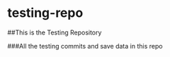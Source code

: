 # testing-repo

##This is the Testing Repository

###All the testing commits and save data in this repo
